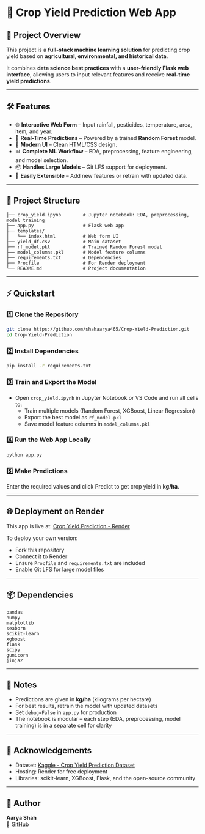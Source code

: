 # 🌾 Crop Yield Prediction Web App

## 📖 Project Overview

This project is a **full-stack machine learning solution** for predicting crop yield based on **agricultural, environmental, and historical data**.

It combines **data science best practices** with a **user-friendly Flask web interface**, allowing users to input relevant features and receive **real-time yield predictions**.

---

## 🛠️ Features

- 🌐 **Interactive Web Form** – Input rainfall, pesticides, temperature, area, item, and year.
- 🤖 **Real-Time Predictions** – Powered by a trained **Random Forest** model.
- 🎨 **Modern UI** – Clean HTML/CSS design.
- 📊 **Complete ML Workflow** – EDA, preprocessing, feature engineering, and model selection.
- 📦 **Handles Large Models** – Git LFS support for deployment.
- 🔄 **Easily Extensible** – Add new features or retrain with updated data.

---

## 📂 Project Structure

```
├── crop_yield.ipynb        # Jupyter notebook: EDA, preprocessing, model training
├── app.py                  # Flask web app
├── templates/
│   └── index.html          # Web form UI
├── yield_df.csv            # Main dataset
├── rf_model.pkl            # Trained Random Forest model
├── model_columns.pkl       # Model feature columns
├── requirements.txt        # Dependencies
├── Procfile                # For Render deployment
└── README.md               # Project documentation
```

---

## ⚡ Quickstart

### 1️⃣ Clone the Repository
```bash
git clone https://github.com/shahaarya465/Crop-Yield-Prediction.git
cd Crop-Yield-Prediction
```

### 2️⃣ Install Dependencies
```bash
pip install -r requirements.txt
```

### 3️⃣ Train and Export the Model
- Open `crop_yield.ipynb` in Jupyter Notebook or VS Code and run all cells to:
  - Train multiple models (Random Forest, XGBoost, Linear Regression)
  - Export the best model as `rf_model.pkl`
  - Save model feature columns in `model_columns.pkl`

### 4️⃣ Run the Web App Locally
```bash
python app.py
```

### 5️⃣ Make Predictions
Enter the required values and click Predict to get crop yield in **kg/ha**.

---

## 🌐 Deployment on Render

This app is live at: [Crop Yield Prediction - Render](https://crop-yield-prediction-ji38.onrender.com)

To deploy your own version:
- Fork this repository
- Connect it to Render
- Ensure `Procfile` and `requirements.txt` are included
- Enable Git LFS for large model files

---

## 📦 Dependencies

```
pandas
numpy
matplotlib
seaborn
scikit-learn
xgboost
flask
scipy
gunicorn
jinja2
```

---

## 📝 Notes
- Predictions are given in **kg/ha** (kilograms per hectare)
- For best results, retrain the model with updated datasets
- Set `debug=False` in `app.py` for production
- The notebook is modular – each step (EDA, preprocessing, model training) is in a separate cell for clarity

---

## 🙏 Acknowledgements
- Dataset: [Kaggle - Crop Yield Prediction Dataset](https://www.kaggle.com/datasets/mrigaankjaswal/crop-yield-prediction-dataset)
- Hosting: Render for free deployment
- Libraries: scikit-learn, XGBoost, Flask, and the open-source community

---

## 📌 Author
**Aarya Shah**  
🔗 [GitHub](https://github.com/shahaarya465)
